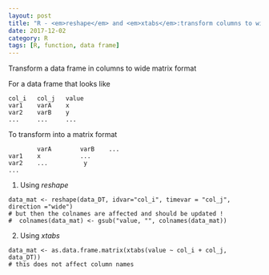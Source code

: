 ```yaml
---
layout: post
title: "R - <em>reshape</em> and <em>xtabs</em>:transform columns to wide (matrix) format"
date: 2017-12-02
category: R
tags: [R, function, data frame]
---
```


Transform a data frame in columns to wide matrix format

For a data frame that looks like
```
col_i   col_j   value
var1    varA    x
var2    varB    y
...     ...     ...
```
To transform into a matrix format

```
        varA        varB    ...
var1    x           ...
var2    ...          y
...
```
1) Using <em>reshape</em>

```
data_mat <- reshape(data_DT, idvar="col_i", timevar = "col_j", direction ="wide")
# but then the colnames are affected and should be updated !
#  colnames(data_mat) <- gsub("value, "", colnames(data_mat))
```  
  
2) Using <em>xtabs</em>

```  
data_mat <- as.data.frame.matrix(xtabs(value ~ col_i + col_j, data_DT))
# this does not affect column names
```


